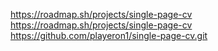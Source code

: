 https://roadmap.sh/projects/single-page-cv
https://roadmap.sh/projects/single-page-cv
https://github.com/playeron1/single-page-cv.git